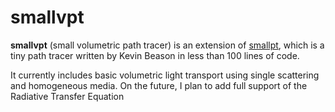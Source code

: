 smallvpt
========

<b>smallvpt</b> (small volumetric path tracer) is an extension of <a href="http://www.kevinbeason.com/smallpt/">smallpt</a>, which is a tiny path tracer written by Kevin Beason in less than 100 lines of code.

It currently includes basic volumetric light transport using single scattering and homogeneous media. On the future, 
I plan to add full support of the Radiative Transfer Equation
